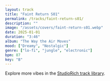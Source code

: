 ```yaml
---
layout: track
title: "Faint Return S01"
permalink: /tracks/faint-return-s01/
description: ""
image: "/assets/covers/faint-return-s01.webp"
date: 2025-01-01
duration: "3:46"
album: "The Way the Air Moves"
mood: ["Dreamy", "Nostalgic"]
genre: ["lo-fi", "jungle", "electronic"]
bpm: 87
key: "B"
---
```


Explore more vibes in the [StudioRich track library](/tracks/).
